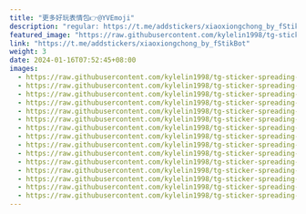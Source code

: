 ```yaml
---
title: "更多好玩表情包👉@YVEmoji"
description: "regular: https://t.me/addstickers/xiaoxiongchong_by_fStikBot"
featured_image: "https://raw.githubusercontent.com/kylelin1998/tg-sticker-spreading-worldwide-images/main/img/d5e51607-223a-40ac-8b44-942328be2fa0.jpg"
link: "https://t.me/addstickers/xiaoxiongchong_by_fStikBot"
weight: 3
date: 2024-01-16T07:52:45+08:00
images:
  - https://raw.githubusercontent.com/kylelin1998/tg-sticker-spreading-worldwide-images/main/img/d5e51607-223a-40ac-8b44-942328be2fa0.jpg
  - https://raw.githubusercontent.com/kylelin1998/tg-sticker-spreading-worldwide-images/main/img/a4aa1057-de9e-4f38-bc77-0f3b6b406285.jpg
  - https://raw.githubusercontent.com/kylelin1998/tg-sticker-spreading-worldwide-images/main/img/ad53a12a-d8fb-4384-a5cf-e71c00727f51.jpg
  - https://raw.githubusercontent.com/kylelin1998/tg-sticker-spreading-worldwide-images/main/img/0ca203cf-0b42-4a5f-b5b3-c15a5331249c.jpg
  - https://raw.githubusercontent.com/kylelin1998/tg-sticker-spreading-worldwide-images/main/img/9ab861c2-35d5-45e2-a1af-df4eb16a498b.jpg
  - https://raw.githubusercontent.com/kylelin1998/tg-sticker-spreading-worldwide-images/main/img/b47333c6-6be6-4c46-ae63-ad69f6b4f381.jpg
  - https://raw.githubusercontent.com/kylelin1998/tg-sticker-spreading-worldwide-images/main/img/beec2e32-52a5-4ea5-b2ca-26919263dc13.jpg
  - https://raw.githubusercontent.com/kylelin1998/tg-sticker-spreading-worldwide-images/main/img/966af499-8dff-4032-a957-3d406e9c3e4f.jpg
  - https://raw.githubusercontent.com/kylelin1998/tg-sticker-spreading-worldwide-images/main/img/340874e6-84f5-485c-9179-9f959f4490ac.jpg
  - https://raw.githubusercontent.com/kylelin1998/tg-sticker-spreading-worldwide-images/main/img/0790d2d4-c0d7-42d0-a747-cecc1b47c628.jpg
  - https://raw.githubusercontent.com/kylelin1998/tg-sticker-spreading-worldwide-images/main/img/d8d91316-97f7-482f-8b9c-d2671a32faf9.jpg
  - https://raw.githubusercontent.com/kylelin1998/tg-sticker-spreading-worldwide-images/main/img/30cdcc5f-8a8e-47b8-983e-1208405ed805.jpg
  - https://raw.githubusercontent.com/kylelin1998/tg-sticker-spreading-worldwide-images/main/img/a0708187-47da-418b-8347-dd25597aae9a.jpg
  - https://raw.githubusercontent.com/kylelin1998/tg-sticker-spreading-worldwide-images/main/img/1e6d38f7-87ea-4123-bdad-d17bb93ef2e4.jpg
  - https://raw.githubusercontent.com/kylelin1998/tg-sticker-spreading-worldwide-images/main/img/a85ec59a-c22e-465d-bb13-0de2a6ac77ef.jpg
---
```

